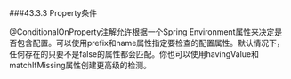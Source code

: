###43.3.3 Property条件

@ConditionalOnProperty注解允许根据一个Spring Environment属性来决定是否包含配置。可以使用prefix和name属性指定要检查的配置属性。默认情况下，任何存在的只要不是false的属性都会匹配。你也可以使用havingValue和matchIfMissing属性创建更高级的检测。
